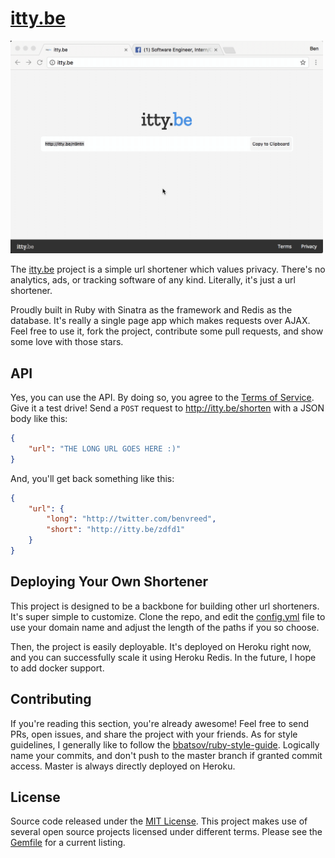 # [itty.be]

<img src="https://github.com/codeblooded/ittybe/blob/master/assets/images/demo.gif?raw=true" width="500px" />

The [itty.be] project is a simple url shortener which values privacy. There's no analytics, ads, or tracking software of any kind.
Literally, it's just a url shortener.

Proudly built in Ruby with Sinatra as the framework and Redis as the database. It's really a single page app which makes requests over AJAX. Feel free to use it, fork the project, contribute some pull requests, and show some love with those stars.



## API

Yes, you can use the API. By doing so, you agree to the [Terms of Service]. Give it a test drive! Send a `POST` request to http://itty.be/shorten with a JSON body like this:

```json
{
    "url": "THE LONG URL GOES HERE :)"
}
```

And, you'll get back something like this:

```json
{
    "url": {
        "long": "http://twitter.com/benvreed",
        "short": "http://itty.be/zdfd1"
    }
}
```

## Deploying Your Own Shortener

This project is designed to be a backbone for building other url shorteners. It's super simple to customize. Clone the repo, and edit the [config.yml](http://github.com/codeblooded/ittybe/tree/master/config.yml) file to use your domain name and adjust the length of the paths if you so choose.

Then, the project is easily deployable. It's deployed on Heroku right now, and you can successfully scale it using Heroku Redis. In the future, I hope to add docker support.

## Contributing

If you're reading this section, you're already awesome!  Feel free to send PRs, open issues, and share the project with your friends. As for style guidelines, I generally like to follow the [bbatsov/ruby-style-guide](http://github.com/bbatsov/ruby-style-guide). Logically name your commits, and don't push to the master branch if granted commit access. Master is always directly deployed on Heroku.

## License

Source code released under the [MIT License]. This project makes use of several open source projects licensed under different terms. Please see the [Gemfile] for a current listing.

[itty.be]: http://itty.be
[MIT License]: http://github.com/codeblooded/ittybe/tree/master/LICENSE
[Terms of Service]: http://itty.be/terms
[Gemfile]: http://github.com/codeblooded/ittybe/tree/master/Gemfile
